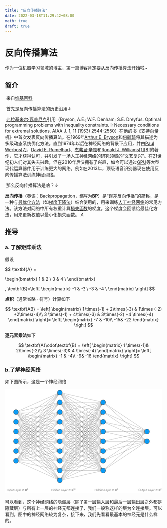 ```yaml
---
title: "反向传播算法"
date: 2022-03-18T11:29:42+08:00
math: true
draft: true
---
```


# 反向传播算法

作为一位机器学习领域的博主，第一篇博客肯定要从反向传播算法开始啦~

## 简介

​	来自[维基百科](https://zh.wikipedia.org/wiki/%E5%8F%8D%E5%90%91%E4%BC%A0%E6%92%AD%E7%AE%97%E6%B3%95#cite_note-Alpaydin2010-10)

​	首先是反向传播算法的历史沿用↓

​	[弗拉基米尔·瓦普尼克](https://zh.wikipedia.org/wiki/弗拉基米尔·瓦普尼克)引用（Bryson, A.E.; W.F. Denham; S.E. Dreyfus. Optimal programming problems with inequality constraints. I: Necessary conditions for extremal solutions. AIAA J. 1, 11 (1963) 2544-2550）在他的书《支持向量机》中首次发表反向传播算法。在1969年[Arthur E. Bryson](https://zh.wikipedia.org/w/index.php?title=Arthur_E._Bryson&action=edit&redlink=1)和[何毓琦](https://zh.wikipedia.org/wiki/何毓琦)将其描述为多级动态系统优化方法。直到1974年以后在神经网络的背景下应用，并由[Paul Werbos](https://zh.wikipedia.org/w/index.php?title=Paul_Werbos&action=edit&redlink=1)[[7\]](https://zh.wikipedia.org/wiki/反向传播算法#cite_note-9)、[David E. Rumelhart](https://zh.wikipedia.org/w/index.php?title=David_E._Rumelhart&action=edit&redlink=1)、[杰弗里·辛顿](https://zh.wikipedia.org/wiki/杰弗里·辛顿)和[Ronald J. Williams](https://zh.wikipedia.org/w/index.php?title=Ronald_J._Williams&action=edit&redlink=1)[[1\]](https://zh.wikipedia.org/wiki/反向传播算法#cite_note-Rumelhart1986-1)[[8\]](https://zh.wikipedia.org/wiki/反向传播算法#cite_note-Alpaydin2010-10)的著作，它才获得认可，并引发了一场人工神经网络的研究领域的“文艺复兴”。在21世纪初人们对其失去兴趣，但在2010年后又拥有了兴趣，如今可以通过[GPU](https://zh.wikipedia.org/wiki/圖形處理器)等大型现代运算器件用于训练更大的网络。例如在2013年，顶级语音识别器现在使用反向传播算法训练神经网络。

​	那么反向传播算法是啥？↓

​	**反向传播**（英语：Backpropagation，缩写为**BP**）是“误差反向传播”的简称，是一种与[最优化方法](https://zh.wikipedia.org/wiki/最优化)（如[梯度下降法](https://zh.wikipedia.org/wiki/梯度下降法)）结合使用的，用来训练[人工神经网络](https://zh.wikipedia.org/wiki/人工神经网络)的常见方法。该方法对网络中所有权重计算[损失函数](https://zh.wikipedia.org/wiki/损失函数)的梯度。这个梯度会回馈给最佳化方法，用来更新权值以最小化损失函数。
$A$

## 推导

### a. 了解矩阵乘法

假设


$$
\textbf{A} = 

\begin{bmatrix}
1 & 2 \\
3 & 4 \\
\end{bmatrix}

,
\textbf{B}=\left[
    \begin{matrix}
	-1 & -2 \\
	-3 & -4 \\
    \end{matrix}
\right]
$$




**点积**（通常省略  ·   符号）计算如下

$$
\textbf{AB} =
\left[
	\begin{matrix}
	1 \times(-1) + 2\times(-3) & 1\times (-2) +2\times(-4)\\
	3 \times(-1) + 4\times(-3) & 3\times(-2) +4 \times(-4)
	\end{matrix}
\right]=
\left[
	\begin{matrix}
	-7 & -10\\
	-15& -22
	\end{matrix}
\right]
$$


**逐元素乘法**如下

$$
\textbf{A}\odot\textbf{B} =
\left[
	\begin{matrix}
	1 \times(-1)& 2\times(-2)\\
	3 \times(-3)& 4 \times(-4)
	\end{matrix}
\right]=
\left[
	\begin{matrix}
	-1 & -4\\
	-9& -16
	\end{matrix}
\right]
$$


### b.了解神经网络

如下图所示，这是一个神经网络

![Sample_Neural_Network](Sample_Neural_Network.png)

可以看到，这个神经网络的隐藏层（除了第一层输入层和最后一层输出层之外都是隐藏层）与所有上一层的神经元都连接了，我们一般称这样的层为全连接层。可以看到，图中的神经网络较为复杂，接下来，我们先看看最基本的神经元是什么样的。











